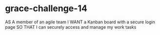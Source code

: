 # grace-challenge-14
AS A member of an agile team I WANT a Kanban board with a secure login page SO THAT I can securely access and manage my work tasks 
